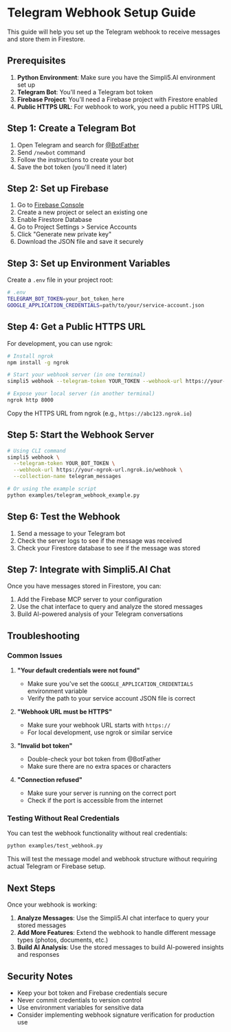 # Telegram Webhook Setup Guide

This guide will help you set up the Telegram webhook to receive messages and store them in Firestore.

## Prerequisites

1. **Python Environment**: Make sure you have the Simpli5.AI environment set up
2. **Telegram Bot**: You'll need a Telegram bot token
3. **Firebase Project**: You'll need a Firebase project with Firestore enabled
4. **Public HTTPS URL**: For webhook to work, you need a public HTTPS URL

## Step 1: Create a Telegram Bot

1. Open Telegram and search for [@BotFather](https://t.me/botfather)
2. Send `/newbot` command
3. Follow the instructions to create your bot
4. Save the bot token (you'll need it later)

## Step 2: Set up Firebase

1. Go to [Firebase Console](https://console.firebase.google.com/)
2. Create a new project or select an existing one
3. Enable Firestore Database
4. Go to Project Settings > Service Accounts
5. Click "Generate new private key"
6. Download the JSON file and save it securely

## Step 3: Set up Environment Variables

Create a `.env` file in your project root:

```bash
# .env
TELEGRAM_BOT_TOKEN=your_bot_token_here
GOOGLE_APPLICATION_CREDENTIALS=path/to/your/service-account.json
```

## Step 4: Get a Public HTTPS URL

For development, you can use ngrok:

```bash
# Install ngrok
npm install -g ngrok

# Start your webhook server (in one terminal)
simpli5 webhook --telegram-token YOUR_TOKEN --webhook-url https://your-ngrok-url.ngrok.io/webhook

# Expose your local server (in another terminal)
ngrok http 8000
```

Copy the HTTPS URL from ngrok (e.g., `https://abc123.ngrok.io`)

## Step 5: Start the Webhook Server

```bash
# Using CLI command
simpli5 webhook \
  --telegram-token YOUR_BOT_TOKEN \
  --webhook-url https://your-ngrok-url.ngrok.io/webhook \
  --collection-name telegram_messages

# Or using the example script
python examples/telegram_webhook_example.py
```

## Step 6: Test the Webhook

1. Send a message to your Telegram bot
2. Check the server logs to see if the message was received
3. Check your Firestore database to see if the message was stored

## Step 7: Integrate with Simpli5.AI Chat

Once you have messages stored in Firestore, you can:

1. Add the Firebase MCP server to your configuration
2. Use the chat interface to query and analyze the stored messages
3. Build AI-powered analysis of your Telegram conversations

## Troubleshooting

### Common Issues

1. **"Your default credentials were not found"**
   - Make sure you've set the `GOOGLE_APPLICATION_CREDENTIALS` environment variable
   - Verify the path to your service account JSON file is correct

2. **"Webhook URL must be HTTPS"**
   - Make sure your webhook URL starts with `https://`
   - For local development, use ngrok or similar service

3. **"Invalid bot token"**
   - Double-check your bot token from @BotFather
   - Make sure there are no extra spaces or characters

4. **"Connection refused"**
   - Make sure your server is running on the correct port
   - Check if the port is accessible from the internet

### Testing Without Real Credentials

You can test the webhook functionality without real credentials:

```bash
python examples/test_webhook.py
```

This will test the message model and webhook structure without requiring actual Telegram or Firebase setup.

## Next Steps

Once your webhook is working:

1. **Analyze Messages**: Use the Simpli5.AI chat interface to query your stored messages
2. **Add More Features**: Extend the webhook to handle different message types (photos, documents, etc.)
3. **Build AI Analysis**: Use the stored messages to build AI-powered insights and responses

## Security Notes

- Keep your bot token and Firebase credentials secure
- Never commit credentials to version control
- Use environment variables for sensitive data
- Consider implementing webhook signature verification for production use 